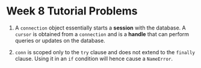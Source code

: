 # Week 8 Tutorial Problems
1. A ``connection`` object essentially starts a **session** with the database. A ``cursor`` is obtained from a ``connection`` and is a **handle** that can perform queries or updates on the database.

2. ``conn`` is scoped only to the ``try`` clause and does not extend to the ``finally`` clause. Using it in an ``if`` condition will hence cause a ``NameError``.
